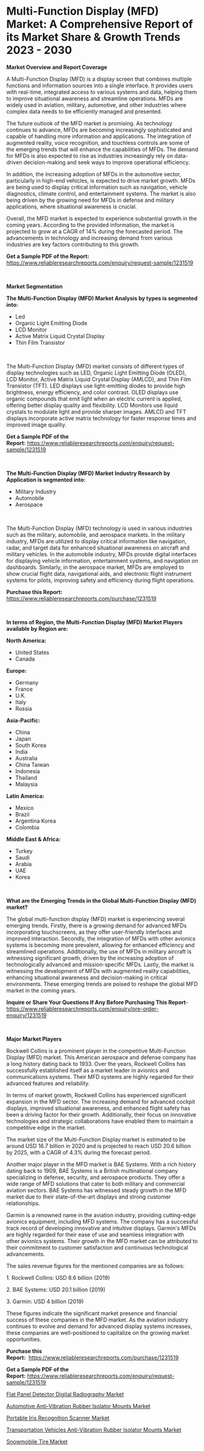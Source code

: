 <p><h1>Multi-Function Display (MFD) Market: A Comprehensive Report of its Market Share & Growth Trends 2023 - 2030</h1></p><p><strong>Market Overview and Report Coverage</strong></p>
<p><p>A Multi-Function Display (MFD) is a display screen that combines multiple functions and information sources into a single interface. It provides users with real-time, integrated access to various systems and data, helping them to improve situational awareness and streamline operations. MFDs are widely used in aviation, military, automotive, and other industries where complex data needs to be efficiently managed and presented.</p><p>The future outlook of the MFD market is promising. As technology continues to advance, MFDs are becoming increasingly sophisticated and capable of handling more information and applications. The integration of augmented reality, voice recognition, and touchless controls are some of the emerging trends that will enhance the capabilities of MFDs. The demand for MFDs is also expected to rise as industries increasingly rely on data-driven decision-making and seek ways to improve operational efficiency.</p><p>In addition, the increasing adoption of MFDs in the automotive sector, particularly in high-end vehicles, is expected to drive market growth. MFDs are being used to display critical information such as navigation, vehicle diagnostics, climate control, and entertainment systems. The market is also being driven by the growing need for MFDs in defense and military applications, where situational awareness is crucial.</p><p>Overall, the MFD market is expected to experience substantial growth in the coming years. According to the provided information, the market is projected to grow at a CAGR of 14% during the forecasted period. The advancements in technology and increasing demand from various industries are key factors contributing to this growth.</p></p>
<p><strong>Get a Sample PDF of the Report:</strong> <a href="https://www.reliableresearchreports.com/enquiry/request-sample/1231519">https://www.reliableresearchreports.com/enquiry/request-sample/1231519</a></p>
<p>&nbsp;</p>
<p><strong>Market Segmentation</strong></p>
<p><strong>The Multi-Function Display (MFD) Market Analysis by types is segmented into:</strong></p>
<p><ul><li>Led</li><li>Organic Light Emitting Diode</li><li>LCD Monitor</li><li>Active Matrix Liquid Crystal Display</li><li>Thin Film Transistor</li></ul></p>
<p>&nbsp;</p>
<p><p>The Multi-Function Display (MFD) market consists of different types of display technologies such as LED, Organic Light Emitting Diode (OLED), LCD Monitor, Active Matrix Liquid Crystal Display (AMLCD), and Thin Film Transistor (TFT). LED displays use light-emitting diodes to provide high brightness, energy efficiency, and color contrast. OLED displays use organic compounds that emit light when an electric current is applied, offering better display quality and flexibility. LCD Monitors use liquid crystals to modulate light and provide sharper images. AMLCD and TFT displays incorporate active matrix technology for faster response times and improved image quality.</p></p>
<p><strong>Get a Sample PDF of the Report:</strong>&nbsp;<a href="https://www.reliableresearchreports.com/enquiry/request-sample/1231519">https://www.reliableresearchreports.com/enquiry/request-sample/1231519</a></p>
<p>&nbsp;</p>
<p><strong>The Multi-Function Display (MFD) Market Industry Research by Application is segmented into:</strong></p>
<p><ul><li>Military Industry</li><li>Automobile</li><li>Aerospace</li></ul></p>
<p>&nbsp;</p>
<p><p>The Multi-Function Display (MFD) technology is used in various industries such as the military, automobile, and aerospace markets. In the military industry, MFDs are utilized to display critical information like navigation, radar, and target data for enhanced situational awareness on aircraft and military vehicles. In the automobile industry, MFDs provide digital interfaces for displaying vehicle information, entertainment systems, and navigation on dashboards. Similarly, in the aerospace market, MFDs are employed to show crucial flight data, navigational aids, and electronic flight instrument systems for pilots, improving safety and efficiency during flight operations.</p></p>
<p><strong>Purchase this Report:</strong>&nbsp; <a href="https://www.reliableresearchreports.com/purchase/1231519">https://www.reliableresearchreports.com/purchase/1231519</a></p>
<p>&nbsp;</p>
<p><strong>In terms of Region, the Multi-Function Display (MFD) Market Players available by Region are:</strong></p>
<p>
    <p> <strong> North America: </strong>
        <ul>
            <li>United States</li>
            <li>Canada</li>
        </ul>
        </p> 
    <p> <strong> Europe: </strong>
        <ul>
            <li>Germany</li>
            <li>France</li>
            <li>U.K.</li>
            <li>Italy</li>
            <li>Russia</li>
        </ul>
        </p> 
    <p> <strong> Asia-Pacific: </strong>
        <ul>
            <li>China</li>
            <li>Japan</li>
            <li>South Korea</li>
            <li>India</li>
            <li>Australia</li>
            <li>China Taiwan</li>
            <li>Indonesia</li>
            <li>Thailand</li>
            <li>Malaysia</li>
        </ul>
        </p> 
    <p> <strong> Latin America: </strong>
        <ul>
            <li>Mexico</li>
            <li>Brazil</li>
            <li>Argentina Korea</li>
            <li>Colombia</li>
        </ul>
        </p> 
    <p> <strong> Middle East & Africa: </strong>
        <ul>
            <li>Turkey</li>
            <li>Saudi</li>
            <li>Arabia</li>
            <li>UAE</li>
            <li>Korea</li>
        </ul>
    </p>
    </p>
<p>&nbsp;</p>
<p><strong>What are the Emerging Trends in the Global Multi-Function Display (MFD) market?</strong></p>
<p><p>The global multi-function display (MFD) market is experiencing several emerging trends. Firstly, there is a growing demand for advanced MFDs incorporating touchscreens, as they offer user-friendly interfaces and improved interaction. Secondly, the integration of MFDs with other avionics systems is becoming more prevalent, allowing for enhanced efficiency and streamlined operations. Additionally, the use of MFDs in military aircraft is witnessing significant growth, driven by the increasing adoption of technologically advanced and mission-specific MFDs. Lastly, the market is witnessing the development of MFDs with augmented reality capabilities, enhancing situational awareness and decision-making in critical environments. These emerging trends are poised to reshape the global MFD market in the coming years.</p></p>
<p><strong>Inquire or Share Your Questions If Any Before Purchasing This Report</strong>- <a href="https://www.reliableresearchreports.com/enquiry/pre-order-enquiry/1231519">https://www.reliableresearchreports.com/enquiry/pre-order-enquiry/1231519</a></p>
<p>&nbsp;</p>
<p><strong>Major Market Players</strong></p>
<p><p>Rockwell Collins is a prominent player in the competitive Multi-Function Display (MFD) market. This American aerospace and defense company has a long history dating back to 1933. Over the years, Rockwell Collins has successfully established itself as a market leader in avionics and communications systems. Their MFD systems are highly regarded for their advanced features and reliability.</p><p>In terms of market growth, Rockwell Collins has experienced significant expansion in the MFD sector. The increasing demand for advanced cockpit displays, improved situational awareness, and enhanced flight safety has been a driving factor for their growth. Additionally, their focus on innovative technologies and strategic collaborations have enabled them to maintain a competitive edge in the market.</p><p>The market size of the Multi-Function Display market is estimated to be around USD 16.7 billion in 2020 and is projected to reach USD 20.6 billion by 2025, with a CAGR of 4.3% during the forecast period.</p><p>Another major player in the MFD market is BAE Systems. With a rich history dating back to 1909, BAE Systems is a British multinational company specializing in defense, security, and aerospace products. They offer a wide range of MFD solutions that cater to both military and commercial aviation sectors. BAE Systems has witnessed steady growth in the MFD market due to their state-of-the-art displays and strong customer relationships.</p><p>Garmin is a renowned name in the aviation industry, providing cutting-edge avionics equipment, including MFD systems. The company has a successful track record of developing innovative and intuitive displays. Garmin's MFDs are highly regarded for their ease of use and seamless integration with other avionics systems. Their growth in the MFD market can be attributed to their commitment to customer satisfaction and continuous technological advancements.</p><p>The sales revenue figures for the mentioned companies are as follows:</p><p>1. Rockwell Collins: USD 8.6 billion (2019)</p><p>2. BAE Systems: USD 20.1 billion (2019)</p><p>3. Garmin: USD 4 billion (2019)</p><p>These figures indicate the significant market presence and financial success of these companies in the MFD market. As the aviation industry continues to evolve and demand for advanced display systems increases, these companies are well-positioned to capitalize on the growing market opportunities.</p></p>
<p><strong>Purchase this Report:</strong>&nbsp;&nbsp;<a href="https://www.reliableresearchreports.com/purchase/1231519">https://www.reliableresearchreports.com/purchase/1231519</a></p>
<p></p>
<p><strong>Get a Sample PDF of the Report:</strong>&nbsp;<a href="https://www.reliableresearchreports.com/enquiry/request-sample/1231519">https://www.reliableresearchreports.com/enquiry/request-sample/1231519</a></p>
<p><p><a href="https://www.linkedin.com/pulse/flat-panel-detector-digital-radiography-market-research-hgu5e/">Flat Panel Detector Digital Radiography Market</a></p><p><a href="https://github.com/AKSHATREPORTPRIME/Market-Research-Report-List-1/blob/main/automotive-anti-vibration-rubber-isolator-mounts-market.md">Automotive Anti-Vibration Rubber Isolator Mounts Market</a></p><p><a href="https://www.linkedin.com/pulse/portable-iris-recognition-scanner-market-size-2023--behce/">Portable Iris Recognition Scanner Market</a></p><p><a href="https://github.com/lilstefpacute/Market-Research-Report-List-1/blob/main/transportation-vehicles-anti-vibration-rubber-isolator-mounts-market.md">Transportation Vehicles Anti-Vibration Rubber Isolator Mounts Market</a></p><p><a href="https://medium.com/@loriwatson1948/snowmobile-tire-market-size-growth-forecast-2023-2030-d0aa0212f437">Snowmobile Tire Market</a></p></p>
